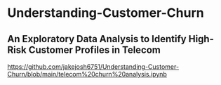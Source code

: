 # Understanding-Customer-Churn
## An Exploratory Data Analysis to Identify High-Risk Customer Profiles in Telecom

https://github.com/jakejosh6751/Understanding-Customer-Churn/blob/main/telecom%20churn%20analysis.ipynb
